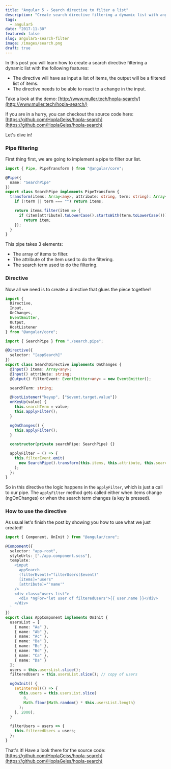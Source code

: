 ```yaml
---
title: "Angular 5 - Search directive to filter a list"
description: "Create search directive filtering a dynamic list with angular 5"
tags:
  - angular5
date: "2017-11-30"
featured: false
slug: angular5-search-filter
image: /images/search.png
draft: true
---
```


In this post you will learn how to create a search directive filtering a dynamic list with the following features:

- The directive will have as input a list of items, the output will be a filtered list of items.
- The directive needs to be able to react to a change in the input.

Take a look at the demo:
[http://www.muller.tech/hopla-search/](http://www.muller.tech/hopla-search/)

If you are in a hurry, you can checkout the source code here: [https://github.com/HoplaGeiss/hopla-search](https://github.com/HoplaGeiss/hopla-search)

Let's dive in!

### Pipe filtering

First thing first, we are going to implement a pipe to filter our list.

```typescript
import { Pipe, PipeTransform } from "@angular/core";

@Pipe({
  name: "SearchPipe"
})
export class SearchPipe implements PipeTransform {
  transform(items: Array<any>, attribute: string, term: string): Array<any> {
    if (!term || term === "") return items;

    return items.filter(item => {
      if (item[attribute].toLowerCase().startsWith(term.toLowerCase()))
        return item;
    });
  }
}
```

This pipe takes 3 elements:

- The array of items to filter.
- The attribute of the item used to do the filtering.
- The search term used to do the filtering.

### Directive

Now all we need is to create a directive that glues the piece together!

```typescript
import {
  Directive,
  Input,
  OnChanges,
  EventEmitter,
  Output,
  HostListener
} from "@angular/core";

import { SearchPipe } from "./search.pipe";

@Directive({
  selector: "[appSearch]"
})
export class SearchDirective implements OnChanges {
  @Input() items: Array<any>;
  @Input() attribute: string;
  @Output() filterEvent: EventEmitter<any> = new EventEmitter();

  searchTerm: string;

  @HostListener("keyup", ["$event.target.value"])
  onKeyUp(value) {
    this.searchTerm = value;
    this.applyFilter();
  }

  ngOnChanges() {
    this.applyFilter();
  }

  constructor(private searchPipe: SearchPipe) {}

  applyFilter = () => {
    this.filterEvent.emit(
      new SearchPipe().transform(this.items, this.attribute, this.searchTerm)
    );
  };
}
```

So in this directive the logic happens in the `applyFilter`, which is just a call to our pipe. The `applyFilter` method gets called either when items change (ngOnChanges) or when the search term changes (a key is pressed).

### How to use the directive

As usual let's finish the post by showing you how to use what we just created!

```typescript
import { Component, OnInit } from "@angular/core";

@Component({
  selector: "app-root",
  styleUrls: ["./app.component.scss"],
  template: `
    <input
      appSearch
      (filterEvent)="filterUsers($event)"
      [items]="users"
      [attribute]="'name'"
    />
    <div class="users-list">
      <div *ngFor="let user of filteredUsers">{{ user.name }}</div>
    </div>
  `
})
export class AppComponent implements OnInit {
  usersList = [
    { name: "Aa" },
    { name: "Ab" },
    { name: "Ac" },
    { name: "Ba" },
    { name: "Bc" },
    { name: "Bd" },
    { name: "Ca" },
    { name: "Da" }
  ];
  users = this.usersList.slice();
  filteredUsers = this.usersList.slice(); // copy of users

  ngOnInit() {
    setInterval(() => {
      this.users = this.usersList.slice(
        0,
        Math.floor(Math.random() * this.usersList.length)
      );
    }, 2000);
  }

  filterUsers = users => {
    this.filteredUsers = users;
  };
}
```

That's it! Have a look there for the source code: [https://github.com/HoplaGeiss/hopla-search](https://github.com/HoplaGeiss/hopla-search)
